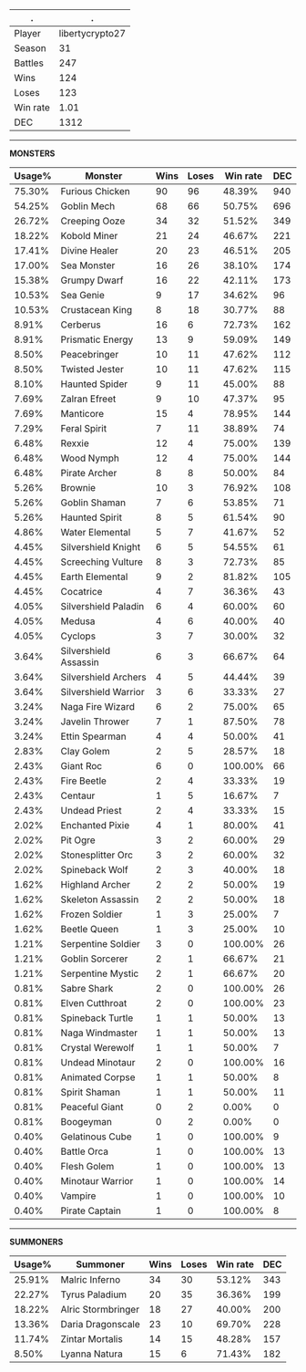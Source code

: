 .|.
|-|-
Player|libertycrypto27
Season|31
Battles|247
Wins|124
Loses|123
Win rate|1.01
DEC|1312

---
**MONSTERS**

Usage%|Monster|Wins|Loses|Win rate|DEC|
-|-|-|-|-|-|
75.30%|Furious Chicken|90|96|48.39%|940|
54.25%|Goblin Mech|68|66|50.75%|696|
26.72%|Creeping Ooze|34|32|51.52%|349|
18.22%|Kobold Miner|21|24|46.67%|221|
17.41%|Divine Healer|20|23|46.51%|205|
17.00%|Sea Monster|16|26|38.10%|174|
15.38%|Grumpy Dwarf|16|22|42.11%|173|
10.53%|Sea Genie|9|17|34.62%|96|
10.53%|Crustacean King|8|18|30.77%|88|
8.91%|Cerberus|16|6|72.73%|162|
8.91%|Prismatic Energy|13|9|59.09%|149|
8.50%|Peacebringer|10|11|47.62%|112|
8.50%|Twisted Jester|10|11|47.62%|115|
8.10%|Haunted Spider|9|11|45.00%|88|
7.69%|Zalran Efreet|9|10|47.37%|95|
7.69%|Manticore|15|4|78.95%|144|
7.29%|Feral Spirit|7|11|38.89%|74|
6.48%|Rexxie|12|4|75.00%|139|
6.48%|Wood Nymph|12|4|75.00%|144|
6.48%|Pirate Archer|8|8|50.00%|84|
5.26%|Brownie|10|3|76.92%|108|
5.26%|Goblin Shaman|7|6|53.85%|71|
5.26%|Haunted Spirit|8|5|61.54%|90|
4.86%|Water Elemental|5|7|41.67%|52|
4.45%|Silvershield Knight|6|5|54.55%|61|
4.45%|Screeching Vulture|8|3|72.73%|85|
4.45%|Earth Elemental|9|2|81.82%|105|
4.45%|Cocatrice|4|7|36.36%|43|
4.05%|Silvershield Paladin|6|4|60.00%|60|
4.05%|Medusa|4|6|40.00%|40|
4.05%|Cyclops|3|7|30.00%|32|
3.64%|Silvershield Assassin|6|3|66.67%|64|
3.64%|Silvershield Archers|4|5|44.44%|39|
3.64%|Silvershield Warrior|3|6|33.33%|27|
3.24%|Naga Fire Wizard|6|2|75.00%|65|
3.24%|Javelin Thrower|7|1|87.50%|78|
3.24%|Ettin Spearman|4|4|50.00%|41|
2.83%|Clay Golem|2|5|28.57%|18|
2.43%|Giant Roc|6|0|100.00%|66|
2.43%|Fire Beetle|2|4|33.33%|19|
2.43%|Centaur|1|5|16.67%|7|
2.43%|Undead Priest|2|4|33.33%|15|
2.02%|Enchanted Pixie|4|1|80.00%|41|
2.02%|Pit Ogre|3|2|60.00%|29|
2.02%|Stonesplitter Orc|3|2|60.00%|32|
2.02%|Spineback Wolf|2|3|40.00%|18|
1.62%|Highland Archer|2|2|50.00%|19|
1.62%|Skeleton Assassin|2|2|50.00%|18|
1.62%|Frozen Soldier|1|3|25.00%|7|
1.62%|Beetle Queen|1|3|25.00%|10|
1.21%|Serpentine Soldier|3|0|100.00%|26|
1.21%|Goblin Sorcerer|2|1|66.67%|21|
1.21%|Serpentine Mystic|2|1|66.67%|20|
0.81%|Sabre Shark|2|0|100.00%|26|
0.81%|Elven Cutthroat|2|0|100.00%|23|
0.81%|Spineback Turtle|1|1|50.00%|13|
0.81%|Naga Windmaster|1|1|50.00%|13|
0.81%|Crystal Werewolf|1|1|50.00%|7|
0.81%|Undead Minotaur|2|0|100.00%|16|
0.81%|Animated Corpse|1|1|50.00%|8|
0.81%|Spirit Shaman|1|1|50.00%|11|
0.81%|Peaceful Giant|0|2|0.00%|0|
0.81%|Boogeyman|0|2|0.00%|0|
0.40%|Gelatinous Cube|1|0|100.00%|9|
0.40%|Battle Orca|1|0|100.00%|13|
0.40%|Flesh Golem|1|0|100.00%|13|
0.40%|Minotaur Warrior|1|0|100.00%|14|
0.40%|Vampire|1|0|100.00%|10|
0.40%|Pirate Captain|1|0|100.00%|8|

---
**SUMMONERS**

Usage%|Summoner|Wins|Loses|Win rate|DEC|
-|-|-|-|-|-|
25.91%|Malric Inferno|34|30|53.12%|343|
22.27%|Tyrus Paladium|20|35|36.36%|199|
18.22%|Alric Stormbringer|18|27|40.00%|200|
13.36%|Daria Dragonscale|23|10|69.70%|228|
11.74%|Zintar Mortalis|14|15|48.28%|157|
8.50%|Lyanna Natura|15|6|71.43%|182|
